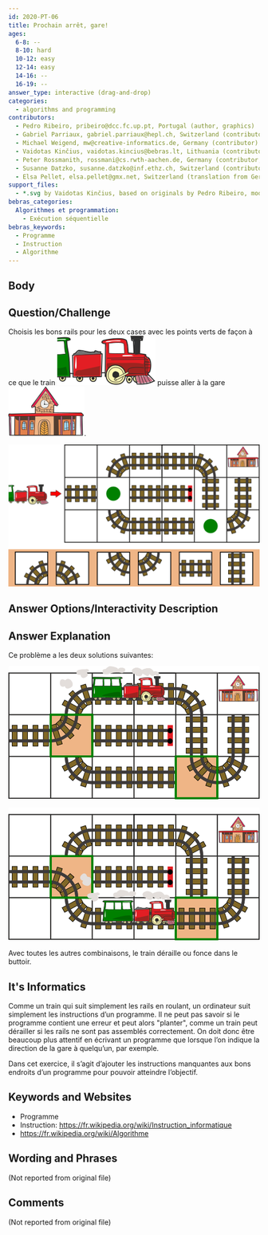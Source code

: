 ```yaml
---
id: 2020-PT-06
title: Prochain arrêt, gare!
ages:
  6-8: --
  8-10: hard
  10-12: easy
  12-14: easy
  14-16: --
  16-19: --
answer_type: interactive (drag-and-drop)
categories:
  - algorithms and programming
contributors:
  - Pedro Ribeiro, pribeiro@dcc.fc.up.pt, Portugal (author, graphics)
  - Gabriel Parriaux, gabriel.parriaux@hepl.ch, Switzerland (contributor)
  - Michael Weigend, mw@creative-informatics.de, Germany (contributor)
  - Vaidotas Kinčius, vaidotas.kincius@bebras.lt, Lithuania (contributor, graphics)
  - Peter Rossmanith, rossmani@cs.rwth-aachen.de, Germany (contributor, translation from English into German)
  - Susanne Datzko, susanne.datzko@inf.ethz.ch, Switzerland (contributor, graphics)
  - Elsa Pellet, elsa.pellet@gmx.net, Switzerland (translation from German into French)
support_files:
  - *.svg by Vaidotas Kinčius, based on originals by Pedro Ribeiro, modified and made compatible by Susanne Datzko
bebras_categories:
  Algorithmes et programmation:
    - Exécution séquentielle
bebras_keywords:
  - Programme
  - Instruction
  - Algorithme
---
```



## Body

<!-- empty -->


## Question/Challenge

Choisis les bons rails pour les deux cases avec les points verts de façon à ce que le train ![train] puisse aller à la gare ![station].

![](graphics/2020-PT-06_taskbody-interactive-compatible.svg "Rails (550px)")

[train]:   graphics/2020-PT-06_taskbody2-compatible.svg "train (30px)"
[station]: graphics/2020-PT-06_taskbody3-compatible.svg "gare (30px)"


## Answer Options/Interactivity Description

<!-- empty -->


## Answer Explanation

Ce problème a les deux solutions suivantes:

![](graphics/2020-PT-06_explanation1-compatible.svg "Solution 1 (428px)")

![](graphics/2020-PT-06_explanation2-compatible.svg "Solution 2 (428px)")

Avec toutes les autres combinaisons, le train déraille ou fonce dans le buttoir.


## It's Informatics

Comme un train qui suit simplement les rails en roulant, un ordinateur suit simplement les instructions d’un programme. Il ne peut pas savoir si le programme contient une erreur et peut alors "planter", comme un train peut dérailler si les rails ne sont pas assemblés correctement. On doit donc être beaucoup plus attentif en écrivant un programme que lorsque l’on indique la direction de la gare à quelqu’un, par exemple.

Dans cet exercice, il s’agit d’ajouter les instructions manquantes aux bons endroits d’un programme pour pouvoir atteindre l’objectif.


## Keywords and Websites

 - Programme
 - Instruction: https://fr.wikipedia.org/wiki/Instruction_informatique
 - https://fr.wikipedia.org/wiki/Algorithme


## Wording and Phrases

(Not reported from original file)


## Comments

(Not reported from original file)
